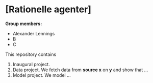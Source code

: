 # \[Rationelle agenter\]

**Group members:**
- Alexander Lennings
- B
- C

This repository contains  
1. Inaugural project. 
2. Data project. We fetch data from **source x** on **y** and show that ...
3. Model project. We model ...
